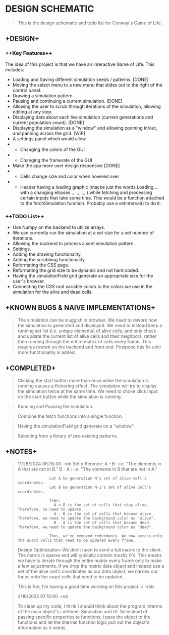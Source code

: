 # DESIGN SCHEMATIC
> This is the design schematic and todo list for Conway's Game of Life.

## +DESIGN+


### ++Key Features++
The idea of this project is that we have an interactive Game of Life. This includes:
- Loading and Saving different simulation seeds / patterns. [DONE]
- Moving the select menu to a new menu that slides out to the right of the control panel.
- Drawing a simulation pattern.
- Pausing and continuing a current simulation. [DONE]
- Allowing the user to scrub through iterations of the simulation, allowing editing at any step. 
- Displaying data about each live simulation (current generations and current population count). [DONE]
- Displaying the simulation as a "window" and allowing zooming in/out, and panning across the grid. [WIP]
- A settings panel which would allow
- - Changing the colors of the GUI
- - Changing the framerate of the GUI
- Make the app more user design responsive [DONE]
- - Cells change size and color when hovered over
- - Header having a loading graphic (maybe just the words Loading... with a changing ellipses ., .., ..., ) while fetching and processing certain inputs that take some time. This would be a function attached to the fetchSimulation function. Probably use a setInterval() to do it.


### ++TODO List++
- Use Numpy on the backend to utilize arrays.
- We can currently run the simulation at a set size for a set number of iterations.
- Allowing the backend to process a sent simulation pattern.
- Settings. 
- Adding the drawing functionality.
- Adding the scrubbing functionality.
- Reformating the CSS page.
- Reformating the grid size to be dynamic and not hard coded.
- Having the simulationField grid generate an appropriate size for the user's browser.
- Connecting the CSS root variable colors to the colors we use in the simulation for the alive and dead cells.


## +KNOWN BUGS & NAIVE IMPLEMENTATIONS+
> The simulation can be sluggish in browser. We need to rework how the simulation is generated and displayed. We need to instead keep a running set list (i.e. unique elements) of alive cells, and only check and update the current list of alive cells and their neighbors, rather then running through the entire matrix of cells every frame. This requires rework on the backend and front end. Postpone this fix until more functionality is added.


## +COMPLETED+
> Clicking the start button more than once while the simulation is running causes a flickering effect. The simulation will try to display the simulation twice at the same time. We need to choke click input on the start button while the simulation is running.

> Running and Pausing the simulation.

> Combine the fetch functions into a single function.

> Having the simulationField grid generate on a "window".

> Selecting from a library of pre-existing patterns.


## +NOTES+
>  11/28/2024 06:35:00 -rob
>  Set difference: 
>                   A - B  :  i.e. "The elements in A that are not in B."
>                   B - A  :  i.e. "The elements in B that are not in A."
>                   
>                   Let A be generation N's set of alive cell's coordinates.
>                   Let B be generation N-1's set of alive cell's coordinates.
>
>                   Then:
>                     A ∩ B is the set of cells that stay alive. Therefore, no need to update.
>                     A - B is the set of cells that become alive. Therefore, we need to update the background color as "alive".
>                     B - A is the set of cells that become dead. Therefore, we need to update the background color as "dead".
>                   
>                   Thus, we've removed redundancy. We now access only the exact cells that need to be updated every frame.
>
> Design Optimization: We don't need to send a full matrix to the client. The matrix is sparse and will typically contain mostly 0's. This means we have to iterate through the entire matrix every frame only to make a few adjustments. If we drop the matrix data object and instead use a set of the alive cell's coordinates as our data object, we narrow our focus onto the exact cells that need to be updated.


> This is fun, I'm having a good time working on this project :> -rob


> 2/10/2025 07:15:00 -rob
>
> To clean up my code, I think I should think about the program interms of the main object's i defined. Simulation and UI. So instead of passing specific properties to functions, i pass the object to the functions and let the internal function logic pull out the object's information as it needs.